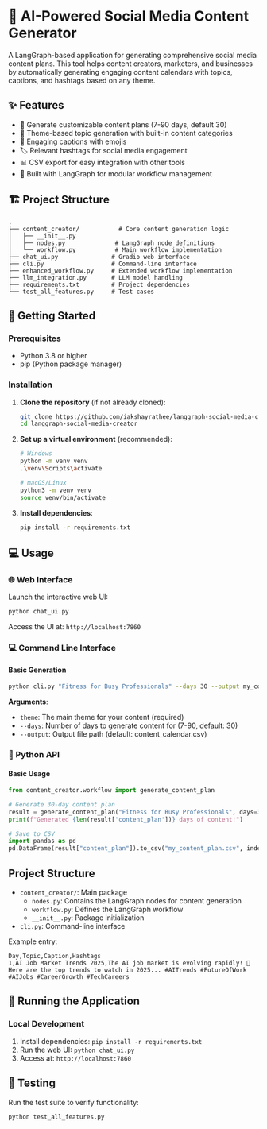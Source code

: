 # 📱 AI-Powered Social Media Content Generator

A LangGraph-based application for generating comprehensive social media content plans. This tool helps content creators, marketers, and businesses by automatically generating engaging content calendars with topics, captions, and hashtags based on any theme.

## ✨ Features

- 📅 Generate customizable content plans (7-90 days, default 30)
- 🎯 Theme-based topic generation with built-in content categories
- 💬 Engaging captions with emojis
- 🏷️ Relevant hashtags for social media engagement
- 📊 CSV export for easy integration with other tools
- 🔧 Built with LangGraph for modular workflow management

## 🏗️ Project Structure

```
.
├── content_creator/           # Core content generation logic
│   ├── __init__.py
│   ├── nodes.py              # LangGraph node definitions
│   └── workflow.py           # Main workflow implementation
├── chat_ui.py               # Gradio web interface
├── cli.py                   # Command-line interface
├── enhanced_workflow.py     # Extended workflow implementation
├── llm_integration.py       # LLM model handling
├── requirements.txt         # Project dependencies
└── test_all_features.py     # Test cases
```

## 🚀 Getting Started

### Prerequisites
- Python 3.8 or higher
- pip (Python package manager)

### Installation

1. **Clone the repository** (if not already cloned):
   ```bash
   git clone https://github.com/iakshayrathee/langgraph-social-media-creator.git
   cd langgraph-social-media-creator
   ```

2. **Set up a virtual environment** (recommended):
   ```bash
   # Windows
   python -m venv venv
   .\venv\Scripts\activate
   
   # macOS/Linux
   python3 -m venv venv
   source venv/bin/activate
   ```

3. **Install dependencies**:
   ```bash
   pip install -r requirements.txt
   ```

## 💻 Usage

### 🌐 Web Interface

Launch the interactive web UI:

```bash
python chat_ui.py
```

Access the UI at: `http://localhost:7860`

### 💻 Command Line Interface

#### Basic Generation
```bash
python cli.py "Fitness for Busy Professionals" --days 30 --output my_content_plan.csv
```

**Arguments**:
- `theme`: The main theme for your content (required)
- `--days`: Number of days to generate content for (7-90, default: 30)
- `--output`: Output file path (default: content_calendar.csv)

### 🐍 Python API

#### Basic Usage
```python
from content_creator.workflow import generate_content_plan

# Generate 30-day content plan
result = generate_content_plan("Fitness for Busy Professionals", days=30)
print(f"Generated {len(result['content_plan'])} days of content!")

# Save to CSV
import pandas as pd
pd.DataFrame(result["content_plan"]).to_csv("my_content_plan.csv", index=False)
```

## Project Structure

- `content_creator/`: Main package
  - `nodes.py`: Contains the LangGraph nodes for content generation
  - `workflow.py`: Defines the LangGraph workflow
  - `__init__.py`: Package initialization
- `cli.py`: Command-line interface

Example entry:
```csv
Day,Topic,Caption,Hashtags
1,AI Job Market Trends 2025,The AI job market is evolving rapidly! 🚀 Here are the top trends to watch in 2025... #AITrends #FutureOfWork #AIJobs #CareerGrowth #TechCareers
```

## 🚀 Running the Application

### Local Development
1. Install dependencies: `pip install -r requirements.txt`
2. Run the web UI: `python chat_ui.py`
3. Access at: `http://localhost:7860`

## 🧪 Testing

Run the test suite to verify functionality:

```bash
python test_all_features.py
```

